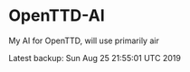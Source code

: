 # OpenTTD-AI
My AI for OpenTTD, will use primarily air

Latest backup: Sun Aug 25 21:55:01 UTC 2019
